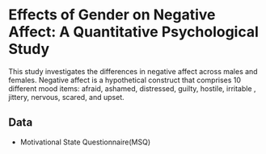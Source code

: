 # Effects of Gender on Negative Affect: A Quantitative Psychological Study 
This study investigates the differences in negative affect across males and females. Negative affect is a hypothetical construct that comprises 10 different mood items: afraid, ashamed, distressed, guilty,  hostile, irritable , jittery, nervous, scared, and upset.

## Data
+ Motivational State Questionnaire(MSQ)
